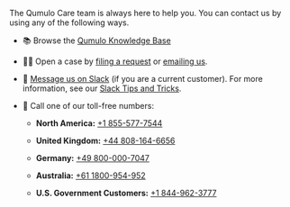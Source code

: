The Qumulo Care team is always here to help you. You can contact us by using any of the following ways.

* <span class="emoji">📚</span> Browse the [Qumulo Knowledge Base](https://care.qumulo.com/s/knowledge)

* <a id="open-a-case"></a>

  <span class="emoji">🧑‍💻</span> Open a case by [filing a request](https://care.qumulo.com/s/submit-a-case) or [emailing us](mailto:care@qumulo.com).

* <span class="emoji">💬</span> [Message us on Slack](https://qumulocare.slack.com/) (if you are a current customer). For more information, see our [Slack Tips and Tricks](https://docs.qumulo.com/contacting-qumulo-care-team.html#slack-tips-and-tricks).

* <a id="toll-free-numbers"></a>

  <span class="emoji">📱</span> Call one of our toll-free numbers:

  * **North America:** [+1 855-577-7544](tel:+18555777544)

  * **United Kingdom:** [+44 808-164-6656](tel:+448081646656)

  * **Germany:** [+49 800-000-7047](tel:+498000007047)

  * **Australia:** [+61 1800-954-952](tel:+611800954952)
  
  * **U.S. Government Customers:** [+1 844-962-3777](tel:+18449623777)
